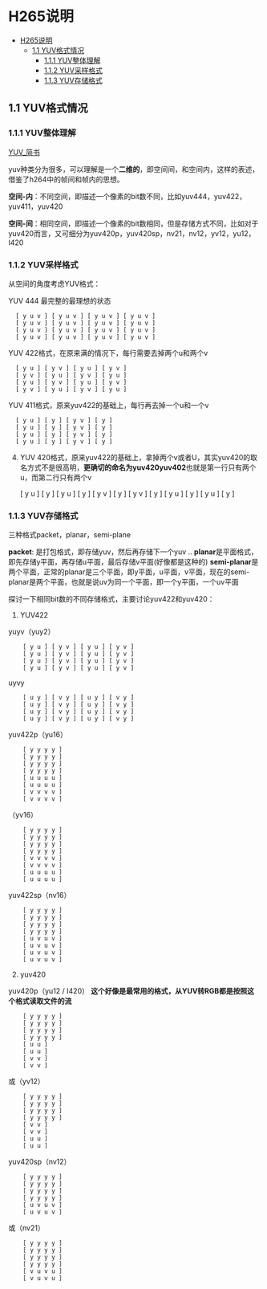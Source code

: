 
# H265说明
- [H265说明](#h265说明)
  - [1.1 YUV格式情况](#11-yuv格式情况)
    - [1.1.1 YUV整体理解](#111-yuv整体理解)
    - [1.1.2 YUV采样格式](#112-yuv采样格式)
    - [1.1.3 YUV存储格式](#113-yuv存储格式)

## 1.1 YUV格式情况
### 1.1.1 YUV整体理解
[YUV_简书](https://www.jianshu.com/p/6a361e86ccd5)

yuv种类分为很多，可以理解是一个**二维的**，即空间间，和空间内，这样的表述，借鉴了h264中的帧间和帧内的思想。

**空间-内**：不同空间，即描述一个像素的bit数不同，比如yuv444，yuv422，yuv411，yuv420

**空间-间**：相同空间，即描述一个像素的bit数相同，但是存储方式不同，比如对于yuv420而言，又可细分为yuv420p，yuv420sp，nv21，nv12，yv12，yu12，I420

### 1.1.2 YUV采样格式

从空间的角度考虑YUV格式：

YUV 444  最完整的最理想的状态

      [ y u v ] [ y u v ] [ y u v ] [ y u v ]
      [ y u v ] [ y u v ] [ y u v ] [ y u v ]
      [ y u v ] [ y u v ] [ y u v ] [ y u v ]
      [ y u v ] [ y u v ] [ y u v ] [ y u v ]

YUV 422格式，在原来满的情况下，每行需要去掉两个u和两个v

      [ y u ] [ y v ] [ y u ] [ y v ]
      [ y v ] [ y u ] [ y v ] [ y u ]
      [ y u ] [ y v ] [ y u ] [ y v ]
      [ y v ] [ y u ] [ y v ] [ y u ]


YUV 411格式，原来yuv422的基础上，每行再去掉一个u和一个v

      [ y u ] [ y ] [ y v ] [ y ]
      [ y u ] [ y ] [ y v ] [ y ]
      [ y u ] [ y ] [ y v ] [ y ]
      [ y u ] [ y ] [ y v ] [ y ]

4. YUV 420格式，原来yuv422的基础上，拿掉两个v或者U，其实yuv420的取名方式不是很高明，**更确切的命名为yuv420yuv402**也就是第一行只有两个u，而第二行只有两个v

      [ y u ] [ y ] [ y u ] [ y ]
      [ y v ] [ y ] [ y v ] [ y ]
      [ y u ] [ y ] [ y u ] [ y ]

### 1.1.3 YUV存储格式

三种格式packet，planar，semi-plane

**packet**: 是打包格式，即存储yuv，然后再存储下一个yuv ..
**planar**是平面格式，即先存储y平面，再存储u平面，最后存储v平面(好像都是这种的)
**semi-planar**是两个平面，正常的planar是三个平面，即y平面，u平面，v平面，现在的semi-planar是两个平面，也就是说uv为同一个平面，即一个y平面，一个uv平面

探讨一下相同bit数的不同存储格式，主要讨论yuv422和yuv420：

1.  YUV422

yuyv（yuy2）

        [ y u ] [ y v ] [ y u ] [ y v ]
        [ y u ] [ y v ] [ y u ] [ y v ]
        [ y u ] [ y v ] [ y u ] [ y v ]
        [ y u ] [ y v ] [ y u ] [ y v ]

uyvy

        [ u y ] [ v y ] [ u y ] [ v y ]
        [ u y ] [ v y ] [ u y ] [ v y ]
        [ u y ] [ v y ] [ u y ] [ v y ]
        [ u y ] [ v y ] [ u y ] [ v y ]

yuv422p（yu16）

        [ y y y y ]
        [ y y y y ]
        [ y y y y ]
        [ y y y y ]
        [ u u u u ]
        [ u u u u ]
        [ v v v v ]
        [ v v v v ]

（yv16）

        [ y y y y ]
        [ y y y y ]
        [ y y y y ]
        [ y y y y ]
        [ v v v v ]
        [ v v v v ]
        [ u u u u ]
        [ u u u u ]

yuv422sp（nv16）

        [ y y y y ]
        [ y y y y ]
        [ y y y y ]
        [ y y y y ]
        [ u v u v ]
        [ u v u v ]
        [ u v u v ]
        [ u v u v ]

2. yuv420

yuv420p（yu12 / I420）  **这个好像是最常用的格式，从YUV转RGB都是按照这个格式读取文件的流**

        [ y y y y ]
        [ y y y y ]
        [ y y y y ]
        [ y y y y ]
        [ u u ]
        [ u u ]
        [ v v ]
        [ v v ]

或（yv12）

        [ y y y y ]
        [ y y y y ]
        [ y y y y ]
        [ y y y y ]
        [ v v ]
        [ v v ]
        [ u u ]
        [ u u ]

yuv420sp（nv12）

        [ y y y y ]
        [ y y y y ]
        [ y y y y ]
        [ y y y y ]
        [ u v u v ]
        [ u v u v ]

或（nv21）

        [ y y y y ]
        [ y y y y ]
        [ y y y y ]
        [ y y y y ]
        [ v u v u ]
        [ v u v u ]

## 












